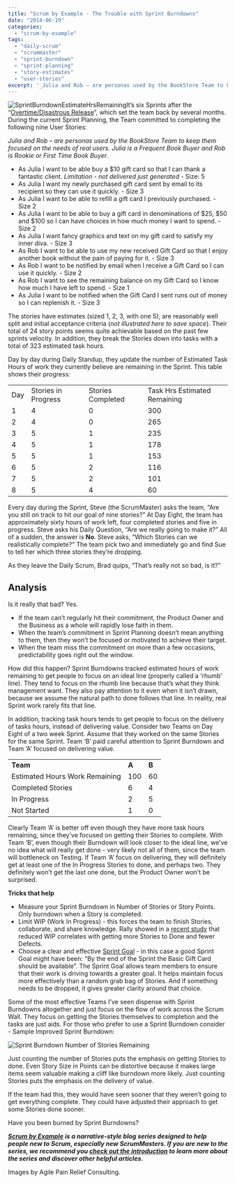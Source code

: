 ```yaml
---
title: "Scrum by Example - The Trouble with Sprint Burndowns"
date: "2014-06-19"
categories: 
  - "scrum-by-example"
tags: 
  - "daily-scrum"
  - "scrummaster"
  - "sprint-burndown"
  - "sprint-planning"
  - "story-estimates"
  - "user-stories"
excerpt: '_Julia and Rob – are personas used by the BookStore Team to keep them focused on the needs'
---
```


![SprintBurndownEstimateHrsRemaining](src/content/blog/scrummaster-tales-the-trouble-with-sprint-burndowns/images/SprintBurndownEstimateHrsRemaining.png)It’s six Sprints after the “[Overtime/Disastrous Release](/blog/scrummaster-tales-overtime-on-a-scrum-team-is-an-unhealthy-sign.html)”, which set the team back by several months. During the current Sprint Planning, the Team committed to completing the following nine User Stories:

_Julia and Rob – are personas used by the BookStore Team to keep them focused on the needs of real users. Julia is a Frequent Book Buyer and Rob is Rookie or First Time Book Buyer._

- As Julia I want to be able buy a $10 gift card so that I can thank a fantastic client. _Limitation - not delivered just generated -_ Size: 5
- As Julia I want my newly purchased gift card sent by email to its recipient so they can use it quickly. - Size 3
- As Julia I want to be able to refill a gift card I previously purchased. - Size 2
- As Julia I want to be able to buy a gift card in denominations of $25, $50 and $100 so I can have choices in how much money I want to spend. - Size 2
- As Julia I want fancy graphics and text on my gift card to satisfy my inner diva. - Size 3
- As Rob I want to be able to use my new received Gift Card so that I enjoy another book without the pain of paying for it. - Size 3
- As Rob I want to be notified by email when I receive a Gift Card so I can use it quickly. - Size 2
- As Rob I want to see the remaining balance on my Gift Card so I know how much I have left to spend. - Size 1
- As Julia I want to be notified when the Gift Card I sent runs out of money so I can replenish it. - Size 3

The stories have estimates (sized 1, 2, 3, with one 5), are reasonably well split and initial acceptance criteria (_not illustrated here to save space_). Their total of 24 story points seems quite achievable based on the past few sprints velocity. In addition, they break the Stories down into tasks with a total of 323 estimated task hours.

Day by day during Daily Standup, they update the number of Estimated Task Hours of work they currently believe are remaining in the Sprint. This table shows their progress:

<table class="postTable"><tbody><tr><td>Day</td><td>Stories in Progress</td><td>Stories Completed</td><td>Task Hrs Estimated Remaining</td></tr><tr><td>1</td><td>4</td><td>0</td><td>300</td></tr><tr><td>2</td><td>4</td><td>0</td><td>265</td></tr><tr><td>3</td><td>5</td><td>1</td><td>235</td></tr><tr><td>4</td><td>5</td><td>1</td><td>178</td></tr><tr><td>5</td><td>5</td><td>1</td><td>153</td></tr><tr><td>6</td><td>5</td><td>2</td><td>116</td></tr><tr><td>7</td><td>5</td><td>2</td><td>101</td></tr><tr><td>8</td><td>5</td><td>4</td><td>60</td></tr></tbody></table>

Every day during the Sprint, Steve (the ScrumMaster) asks the team, “Are you still on track to hit our goal of nine stories?” At Day Eight, the team has approximately sixty hours of work left, four completed stories and five in progress. Steve asks his Daily Question, “Are we really going to make it?” All of a sudden, the answer is **No**. Steve asks, “Which Stories can we realistically complete?” The team pick two and immediately go and find Sue to tell her which three stories they’re dropping.

As they leave the Daily Scrum, Brad quips, “That’s really not so bad, is it?”

## Analysis

Is it really that bad? Yes.

- If the team can’t regularly hit their commitment, the Product Owner and the Business as a whole will rapidly lose faith in them.
- When the team’s commitment in Sprint Planning doesn’t mean anything to them, then they won’t be focused or motivated to achieve their target.
- When the team miss the commitment on more than a few occasions, predictability goes right out the window.

How did this happen? Sprint Burndowns tracked estimated hours of work remaining to get people to focus on an ideal line (properly called a ‘rhumb’ line). They tend to focus on the rhumb line because that’s what they think management want. They also pay attention to it even when it isn’t drawn, because we assume the natural path to done follows that line. In reality, real Sprint work rarely fits that line.

In addition, tracking task hours tends to get people to focus on the delivery of tasks hours, instead of delivering value. Consider two Teams on Day Eight of a two week Sprint. Assume that they worked on the same Stories for the same Sprint. Team ‘B’ paid careful attention to Sprint Burndown and Team ‘A’ focused on delivering value.

<table><tbody><tr><td><strong>Team</strong></td><td><strong>A</strong></td><td><strong>B</strong></td></tr><tr><td>Estimated Hours Work Remaining</td><td>100</td><td>60</td></tr><tr><td>Completed Stories</td><td>6</td><td>4</td></tr><tr><td>In Progress</td><td>2</td><td>5</td></tr><tr><td>Not Started</td><td>1</td><td>0</td></tr></tbody></table>

Clearly Team ‘A’ is better off even though they have more task hours remaining, since they’ve focused on getting their Stories to complete. With Team ‘B’, even though their Burndown will look closer to the ideal line, we’ve no idea what will really get done - very likely not all of them, since the team will bottleneck on Testing. If Team ‘A’ focus on delivering, they will definitely get at least one of the In Progress Stories to done, and perhaps two. They definitely won’t get the last one done, but the Product Owner won’t be surprised.

**Tricks that help**

- Measure your Sprint Burndown in Number of Stories or Story Points. Only burndown when a Story is completed.
- Limit WIP (Work In Progress) - this forces the team to finish Stories, collaborate, and share knowledge. Rally showed in a [recent study](/blog/stable-teams-really-do-matter.html) that reduced WIP correlates with getting more Stories to Done and fewer Defects.
- Choose a clear and effective [Sprint Goal](https://www.romanpichler.com/blog/sprint-goal-template/) - in this case a good Sprint Goal might have been: “By the end of the Sprint the Basic Gift Card should be available”. The Sprint Goal allows team members to ensure that their work is driving towards a greater goal. It helps maintain focus more effectively than a random grab bag of Stories. And if something needs to be dropped, it gives greater clarity around that choice.

Some of the most effective Teams I’ve seen dispense with Sprint Burndowns altogether and just focus on the flow of work across the Scrum Wall. They focus on getting the Stories themselves to completion and the tasks are just aids. For those who prefer to use a Sprint Burndown consider - Sample Improved Sprint Burndown:

![Sprint Burndown Number of Stories Remaining](src/content/blog/scrummaster-tales-the-trouble-with-sprint-burndowns/images/SprintBurndownNumberStoriesRemaining.png)

Just counting the number of Stories puts the emphasis on getting Stories to done. Even Story Size in Points can be distortive because it makes large items seem valuable making a cliff like burndown more likely. Just counting Stories puts the emphasis on the delivery of value.

If the team had this, they would have seen sooner that they weren’t going to get everything complete. They could have adjusted their approach to get some Stories done sooner.

Have you been burned by Sprint Burndowns?

_**[Scrum by Example](/blog/category/scrum-by-example) is a narrative-style blog series designed to help people new to Scrum, especially new ScrumMasters. If you are new to the series, we recommend you [check out the introduction](/blog/scrum-by-example.html) to learn more about the series and discover other helpful articles.**_

Images by Agile Pain Relief Consulting.
